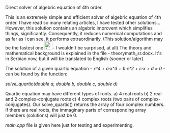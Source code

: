 Direct solver of algebric equation of 4th order.

This is an extremely simple and efficient solver of algebric equation of 4th order. I have read so many relating articles, I have tested other solutions... However, this solution contains an algebric improvent which simplifies things, significantly. Consequently, it reduces numerical computations and as far as I can see, it performs extraordinarily. (This solution/algorithm may be the fastest one <img src="http://www.animated-gifs.eu/category_emoticons/smilies-transportation/0030.gif" alt="fast, faster..." height="25" width="25">- I wouldn't be surprised, at all<!--imgsrc="http://forum.srpskinacionalisti.com/images/smilies/eusa_think.gif" alt="maybe the best" height="16" width="17"-->) The theory and mathematical background is explained in the file - theorymath_sr.docx. It's in Serbian now, but it will be translated to English (sooner or later).

The solution of a given quartic equation - <i>x^4 + a·x^3 + b·x^2 + c·x + d = 0</i> - can be found by the function: 

<i>solve_quartic(double a, double b, double c, double d)</i>

Quartic equation may have different types of roots. a) 4 real roots b) 2 real and 2 complex-conjugate roots c) 4 complex roots (two pairs of complex-conjugates). Our solve_quartic() returns the array of four complex numbers. If there are real roots, the immaginary parts of corresponding array members (solutions) will just be 0.

<i>main.cpp</i> file is given here just for testing and experimenting.
